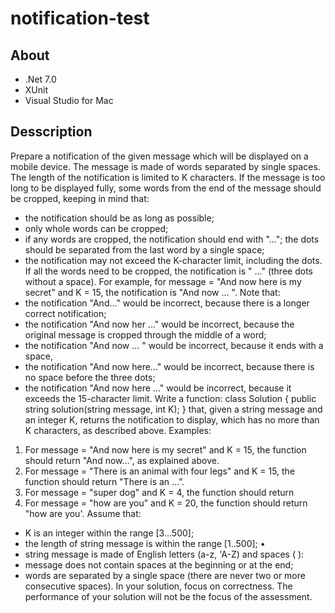 # notification-test

## About

- .Net 7.0
- XUnit
- Visual Studio for Mac

## Desscription

Prepare a notification of the given message which will be displayed on a mobile device. The message is made of words separated by single spaces. The length of the notification is limited to K characters. If the message is too long to be displayed fully, some words from the end of the message should be cropped, keeping in mind that:
*   the notification should be as long as possible;
*   only whole words can be cropped;
*   if any words are cropped, the notification should end with "..."; the dots should be separated from the last word by a single space;
*   the notification may not exceed the K-character limit, including the dots.
If all the words need to be cropped, the notification is " ..." (three dots without a space).
For example, for message = "And now here is my secret" and K = 15,
the notification is "And now ...
". Note that:
*   the notification "And..." would be incorrect, because there is a longer correct notification;
*   the notification "And now her ..." would be incorrect, because the original message is cropped through the middle of a word;
*   the notification "And now ... " would be incorrect, because it ends with a space,
*   the notification "And now here..." would be incorrect, because there is no space before the three dots;
*   the notification "And now here ..." would be incorrect, because it exceeds the 15-character limit.
Write a function:
class Solution { public string solution(string message, int K); }
that, given a string message and an integer K, returns the notification to display, which has no more than K characters, as described above.
Examples:
1. For message = "And now here is my secret" and K = 15, the
function should return "And now...", as explained above.
2. For message = "There is an animal with four legs" and K = 15,
the function should return "There is an ...”.
3. For message = "super dog" and K = 4, the function should return
4. For message = "how are you" and K = 20, the function should return
"how are you'.
Assume that:
*   K is an integer within the range [3...500];
*   the length of string message is within the range [1..500]; •
*   string message is made of English letters (a-z, 'A-Z) and spaces ( ):
*   message does not contain spaces at the beginning or at the end;
*   words are separated by a single space (there are never two or more consecutive spaces).
In your solution, focus on correctness. The performance of your solution will not be the focus of the assessment.
